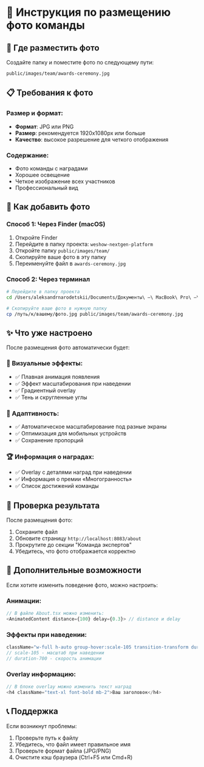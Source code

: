 # 📸 Инструкция по размещению фото команды

## 📁 Где разместить фото

Создайте папку и поместите фото по следующему пути:
```
public/images/team/awards-ceremony.jpg
```

## 📋 Требования к фото

### Размер и формат:
- **Формат**: JPG или PNG
- **Размер**: рекомендуется 1920x1080px или больше
- **Качество**: высокое разрешение для четкого отображения

### Содержание:
- Фото команды с наградами
- Хорошее освещение
- Четкое изображение всех участников
- Профессиональный вид

## 🔧 Как добавить фото

### Способ 1: Через Finder (macOS)
1. Откройте Finder
2. Перейдите в папку проекта: `weshow-nextgen-platform`
3. Откройте папку `public/images/team/`
4. Скопируйте ваше фото в эту папку
5. Переименуйте файл в `awards-ceremony.jpg`

### Способ 2: Через терминал
```bash
# Перейдите в папку проекта
cd /Users/aleksandrnarodetskii/Documents/Документы\ —\ MacBook\ Pro\ —\ Aleksandr/WHISHOW/weshow-nextgen-platform

# Скопируйте ваше фото в нужную папку
cp /путь/к/вашему/фото.jpg public/images/team/awards-ceremony.jpg
```

## ✨ Что уже настроено

После размещения фото автоматически будет:

### 🎨 Визуальные эффекты:
- ✅ Плавная анимация появления
- ✅ Эффект масштабирования при наведении
- ✅ Градиентный overlay
- ✅ Тень и скругленные углы

### 📱 Адаптивность:
- ✅ Автоматическое масштабирование под разные экраны
- ✅ Оптимизация для мобильных устройств
- ✅ Сохранение пропорций

### 🏆 Информация о наградах:
- ✅ Overlay с деталями наград при наведении
- ✅ Информация о премии «Многогранность»
- ✅ Список достижений команды

## 🚀 Проверка результата

После размещения фото:
1. Сохраните файл
2. Обновите страницу `http://localhost:8083/about`
3. Прокрутите до секции "Команда экспертов"
4. Убедитесь, что фото отображается корректно

## 🎯 Дополнительные возможности

Если хотите изменить поведение фото, можно настроить:

### Анимации:
```typescript
// В файле About.tsx можно изменить:
<AnimatedContent distance={100} delay={0.3}> // distance и delay
```

### Эффекты при наведении:
```typescript
className="w-full h-auto group-hover:scale-105 transition-transform duration-700"
// scale-105 - масштаб при наведении
// duration-700 - скорость анимации
```

### Overlay информацию:
```typescript
// В блоке overlay можно изменить текст наград
<h4 className="text-xl font-bold mb-2">Ваш заголовок</h4>
```

## 📞 Поддержка

Если возникнут проблемы:
1. Проверьте путь к файлу
2. Убедитесь, что файл имеет правильное имя
3. Проверьте формат файла (JPG/PNG)
4. Очистите кэш браузера (Ctrl+F5 или Cmd+R)


